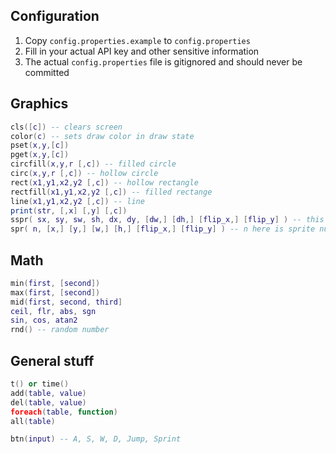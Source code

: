 ## Configuration
1. Copy `config.properties.example` to `config.properties`
2. Fill in your actual API key and other sensitive information
3. The actual `config.properties` file is gitignored and should never be committed

## Graphics
```lua
cls([c]) -- clears screen 
color(c) -- sets draw color in draw state
pset(x,y,[c])
pget(x,y,[c])
circfill(x,y,r [,c]) -- filled circle
circ(x,y,r [,c]) -- hollow circle
rect(x1,y1,x2,y2 [,c]) -- hollow rectangle
rectfill(x1,y1,x2,y2 [,c]) -- filled rectange
line(x1,y1,x2,y2 [,c]) -- line
print(str, [,x] [,y] [,c])
sspr( sx, sy, sw, sh, dx, dy, [dw,] [dh,] [flip_x,] [flip_y] ) -- this is for drawing a rectangle of pixels from the sprite sheet.
spr( n, [x,] [y,] [w,] [h,] [flip_x,] [flip_y] ) -- n here is sprite number, sprites are 8x8, they are labeled from 0 to n in the sprite sheet
```
## Math
```lua
min(first, [second])
max(first, [second])
mid(first, second, third]
ceil, flr, abs, sgn
sin, cos, atan2
rnd() -- random number
```
## General stuff
```lua
t() or time()
add(table, value)
del(table, value)
foreach(table, function)
all(table)

btn(input) -- A, S, W, D, Jump, Sprint
```
